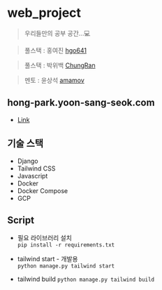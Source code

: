 # web_project

> 우리들만의 공부 공간...💻

> 풀스택 : 홍여진 [hgo641](https://github.com/hgo641)

> 풀스택 : 박위백 [ChungRan](https://github.com/ChungRan)

> 멘토 : 윤상석 [amamov](https://github.com/amamov)

## hong-park.yoon-sang-seok.com

- [Link](https://hong-park.yoon-sang-seok.com/)


## 기술 스택

* Django
* Tailwind CSS
* Javascript
* Docker
* Docker Compose
* GCP

## Script

* 필요 라이브러리 설치   
`pip install -r requirements.txt`

* tailwind start - 개발용  
`python manage.py tailwind start`

* tailwind build 
`python manage.py tailwind build`
